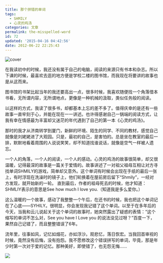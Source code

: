 ```yaml
---
title: 那个拼错的单词
tags:
  - SHMILY
  - 心灵的鸡汤
categories: 文章
permalink: the-misspelled-word
id: 72
updated: '2015-04-16 04:42:56'
date: 2012-06-22 22:25:43
---
```


![cover](https://cat.yufan.me/cats/011305w66.jpg)

在我读初中的时候，我还没有属于自己的电脑，阅读的来源只有书本和杂志。所以下课的时候，最喜欢去逛的地方便是学校二楼的图书馆，而我现在将要讲的故事也是从这而来。

<!--more-->

图书馆的书架比起当年的我还要高出一点，很多时候，我喜欢随便找一个角落借本书看，无所谓内容，无所谓地点，更像是一种机械的汲取，类似任务般的阅读。

以这样的方式，我读了很多书，却都基本上忘的差不多了。值得庆幸的是还有一些故事一直牢刻于心，并能在现在一一讲述。也许得感谢自己一锅端的阅读方式，让我有幸在情感最为丰富却又迷茫的年代遇到了自己的第一本《心灵的鸡汤》。

那时的我才从济南转学到厦门，新鲜的环境、陌生的同学、不同的教材，感觉自己就像是刘姥姥进了大观园。只是，最初的自己，是害怕的。总是坐在教室的最后一排，默默地看着周围的人说说笑笑，却不知道找谁说话，就像是空气一样被人遗忘。 

一个人的角落，一个人的阅读，一个人的感动。心灵的鸡汤的故事很简单，却又很温暖，记得最深的故事是一篇关于爱情的。故事讲述了一对祖父祖母互相让对方寻找单词SHMILY的游戏，简单却又意外。这个单词有时候会出现在手纸的最后一张上，有时浮现在洗澡时的镜子上，他们轮换着在屋前房后留下“Shmily”，一经对方发现，就开始新的一轮。 直到最后，作者的祖母死去的时候，他才知道：SHMLIY表示的意思是See how much I love you.（知道我是多么爱你。） 

这么温暖的一个故事，感动了我整整一个午后，在还书的时候，我也把这个单词记在了心底——SYHILY。很明显，你会发现我记错了这个单词。以至于在多年后的今天，当我和云儿说起关于这个单词的故事时，她突然露出了疑惑的表情：“这个缩写的单词不怎么对，See you have I Love you 的说法没见过呀？”百度一下，果然自己记错了，而且整整错误了6年。

流年里，往事如风，记忆如烟花，亦如浮沙。观悲忆，落日恢宏。当我回首审视的时候，竟然没有后悔，没有抱怨。我不愿修改这个错误拼写的单词，毕竟，那是年少时第一次对于爱的记忆。那种美好，即使错了，也无怨无悔……

![](https://cat.yufan.me/cats/011305MUt.jpg)
